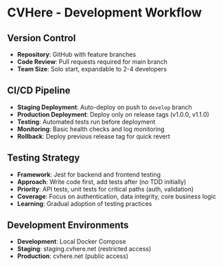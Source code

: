 # CVHere - Development Workflow

## Version Control
- **Repository**: GitHub with feature branches
- **Code Review**: Pull requests required for main branch
- **Team Size**: Solo start, expandable to 2-4 developers

## CI/CD Pipeline
- **Staging Deployment**: Auto-deploy on push to `develop` branch
- **Production Deployment**: Deploy only on release tags (v1.0.0, v1.1.0)
- **Testing**: Automated tests run before deployment
- **Monitoring**: Basic health checks and log monitoring
- **Rollback**: Deploy previous release tag for quick revert

## Testing Strategy
- **Framework**: Jest for backend and frontend testing
- **Approach**: Write code first, add tests after (no TDD initially)
- **Priority**: API tests, unit tests for critical paths (auth, validation)
- **Coverage**: Focus on authentication, data integrity, core business logic
- **Learning**: Gradual adoption of testing practices

## Development Environments
- **Development**: Local Docker Compose
- **Staging**: staging.cvhere.net (restricted access)
- **Production**: cvhere.net (public access)
